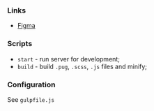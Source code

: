 ### Links
- [Figma](https://www.figma.com/file/UPO7OYqpfiS6V9yWmdjnVr/c-block)

### Scripts
- `start` - run server for development;
- `build` - build `.pug`, `.scss`, `.js` files and minify;

### Configuration
See `gulpfile.js`